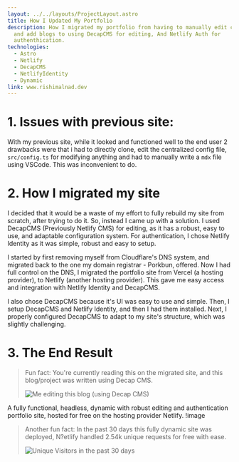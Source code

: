 ```yaml
---
layout: ../../layouts/ProjectLayout.astro
title: How I Updated My Portfolio
description: How I migrated my portfolio from having to manually edit config.ts
  and add blogs to using DecapCMS for editing, And Netlify Auth for
  authenthication.
technologies:
  - Astro
  - Netlify
  - DecapCMS
  - NetlifyIdentity
  - Dynamic
link: www.rishimalnad.dev
---
```

# 1. Issues with previous site:

With my previous site, while it looked and functioned well to the end user 2 drawbacks were that i had to directly clone, edit the centralized config file, `src/config.ts` for modifying anything and had to manually write a `mdx` file using VSCode. This was inconvenient to do.

# 2. How I migrated my site

I decided that it would be a waste of my effort to fully rebuild my site from scratch, after trying to do it. So, instead I came up with a solution. I used DecapCMS (Previously Netlify CMS) for editing, as it has a robust, easy to use, and adaptable configuration system. For authentication, I chose Netlify Identity as it was simple, robust and easy to setup.

I started by first removing myself from Cloudflare's DNS system, and migrated back to the one my domain registrar - Porkbun, offered. Now I had full control on the DNS, I migrated the portfolio site from Vercel (a hosting provider), to Netlify (another hosting provider). This gave me easy access and integration with Netlify Identity and DecapCMS.

I also chose DecapCMS because it's UI was easy to use and simple. Then, I setup DecapCMS and Netlify Identity, and then I had them installed. Next, I properly configured DecapCMS to adapt to my site's structure, which was slightly challenging.

# 3. The End Result

> Fun fact: You're currently reading this on the migrated site, and this blog/project was written using Decap CMS.
>
> ![Me editing this blog (using Decap CMS)](/images/image-2-.png "Me editing this blog (using Decap CMS)")

A fully functional, headless, dynamic with robust editing and authentication portfolio site, hosted for free on the hosting provider Netlify.
!image

> Another fun fact: In the past 30 days this fully dynamic site was deployed, N?etlify handled 2.54k unique requests for free with ease.
>
> ![Unique Visitors in the past 30 days](/images/image-1-.png "Unique Visitors in the past 30 days")
